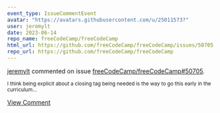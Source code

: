 ```yaml
---
event_type: IssueCommentEvent
avatar: "https://avatars.githubusercontent.com/u/25011573?"
user: jeremylt
date: 2023-06-14
repo_name: freeCodeCamp/freeCodeCamp
html_url: https://github.com/freeCodeCamp/freeCodeCamp/issues/50705
repo_url: https://github.com/freeCodeCamp/freeCodeCamp
---
```


<a href='https://github.com/jeremylt' target='_blank'>jeremylt</a> commented on issue <a href='https://github.com/freeCodeCamp/freeCodeCamp/issues/50705' target='_blank'>freeCodeCamp/freeCodeCamp#50705</a>.

<small>I think being explicit about a closing tag being needed is the way to go this early in the curriculum...</small>

<a href='https://github.com/freeCodeCamp/freeCodeCamp/issues/50705' target='_blank'>View Comment</a>